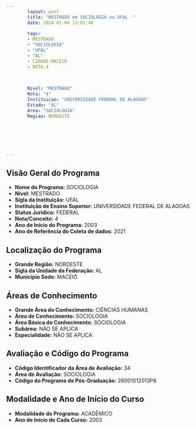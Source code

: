 ```yaml
---
        layout: post
        title: "MESTRADO em SOCIOLOGIA na UFAL  "
        date: 2024-01-04 13:01:48
     
        tags:
        - MESTRADO
        - "SOCIOLOGIA"
        - "UFAL"
        - "AL"
        - CIDADE:MACEIÓ
        - NOTA:4
        
       

        Nivel: "MESTRADO"
        Nota: "4"
        Instituicao: "UNIVERSIDADE FEDERAL DE ALAGOAS"
        Estado: "AL"
        Area: "SOCIOLOGIA"
        Regiao: NORDESTE
        
        
        
        
        
        
---
```

## Visão Geral do Programa
- **Nome do Programa:** SOCIOLOGIA
- **Nível:** MESTRADO
- **Sigla da Instituição:** UFAL
- **Instituição de Ensino Superior:** UNIVERSIDADE FEDERAL DE ALAGOAS
- **Status Jurídico:** FEDERAL
- **Nota/Conceito:** 4
- **Ano de Início do Programa:** 2003
- **Ano de Referência do Coleta de dados:** 2021

## Localização do Programa
- **Grande Região:** NORDESTE
- **Sigla da Unidade da Federação:** AL
- **Município Sede:** MACEIÓ

## Áreas de Conhecimento
- **Grande Área do Conhecimento:** CIÊNCIAS HUMANAS
- **Área de Conhecimento:** SOCIOLOGIA
- **Área Básica do Conhecimento:** SOCIOLOGIA
- **Subárea:** NÃO SE APLICA
- **Especialidade:** NÃO SE APLICA

## Avaliação e Código do Programa
- **Código Identificador da Área de Avaliação:** 34
- **Área de Avaliação:** SOCIOLOGIA
- **Código do Programa de Pós-Graduação:** 26001012013P8


## Modalidade e Ano de Início do Curso
- **Modalidade do Programa:** ACADÊMICO
- **Ano de Início de Cada Curso:** 2003
